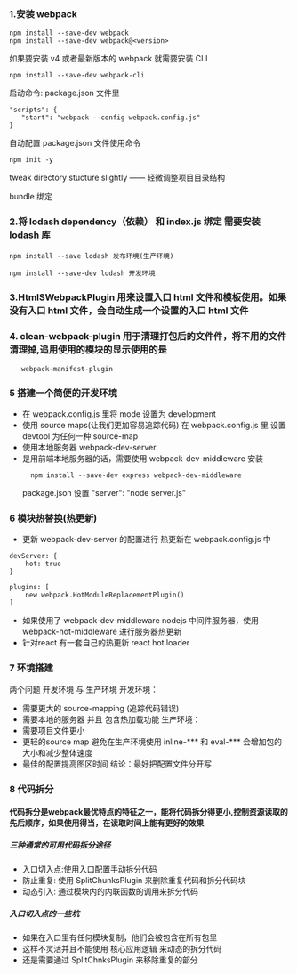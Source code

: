 ### 1.安装 webpack

```
npm install --save-dev webpack
npm install --save-dev webpack@<version>
```

如果要安装 v4 或者最新版本的 webpack 就需要安装 CLI

```
npm install --save-dev webpack-cli
```

启动命令: package.json 文件里

```
"scripts": {
   "start": "webpack --config webpack.config.js"
}
```

自动配置 package.json 文件使用命令

```
npm init -y
```

tweak directory stucture slightly —— 轻微调整项目目录结构

bundle 绑定

### 2.将 lodash dependency（依赖） 和 index.js 绑定 需要安装 lodash 库

```
npm install --save lodash 发布环境(生产环境)

npm install --save-dev lodash 开发环境
```

### 3.HtmlSWebpackPlugin 用来设置入口 html 文件和模板使用。如果没有入口 html 文件，会自动生成一个设置的入口 html 文件

### 4. clean-webpack-plugin 用于清理打包后的文件件，将不用的文件清理掉,追用使用的模块的显示使用的是

```
   webpack-manifest-plugin
```

### 5 搭建一个简便的开发环境

* 在 webpack.config.js 里将 mode 设置为 development
* 使用 source maps(让我们更加容易追踪代码) 在 webpack.config.js 里 设置 devtool 为任何一种 source-map
* 使用本地服务器 webpack-dev-server
* 是用前端本地服务器的话，需要使用 webpack-dev-middleware
  安装
  ```
    npm install --save-dev express webpack-dev-middleware
  ```
  package.json 设置 "server": "node server.js"

### 6 模块热替换(热更新)

* 更新 webpack-dev-server 的配置进行 热更新在 webpack.config.js 中

```
devServer: {
    hot: true
}

plugins: [
    new webpack.HotModuleReplacementPlugin()
]
```

* 如果使用了 webpack-dev-middleware nodejs 中间件服务器，使用 webpack-hot-middleware 进行服务器热更新
* 针对react 有一套自己的热更新 react hot loader

### 7 环境搭建
两个问题 开发环境 与 生产环境
开发环境：
   * 需要更大的 source-mapping (追踪代码错误)
   * 需要本地的服务器 并且 包含热加载功能
生产环境：
   * 需要项目文件更小
   * 更轻的source map 避免在生产环境使用 inline-*** 和 eval-***
     会增加包的大小和减少整体速度
   * 最佳的配置提高图区时间
结论：最好把配置文件分开写

### 8 代码拆分
#### 代码拆分是webpack最优特点的特征之一，能将代码拆分得更小,控制资源读取的先后顺序，如果使用得当，在读取时间上能有更好的效果

##### 三种通常的可用代码拆分途径
* 入口切入点:使用入口配置手动拆分代码
* 防止重复: 使用 SplitChunksPlugin 来删除重复代码和拆分代码块
* 动态引入: 通过模块内的内联函数的调用来拆分代码

##### 入口切入点的一些坑
* 如果在入口里有任何模块复制，他们会被包含在所有包里
* 这样不灵活并且不能使用 核心应用逻辑 来动态的拆分代码
* 还是需要通过 SplitChnksPlugin 来移除重复的部分
